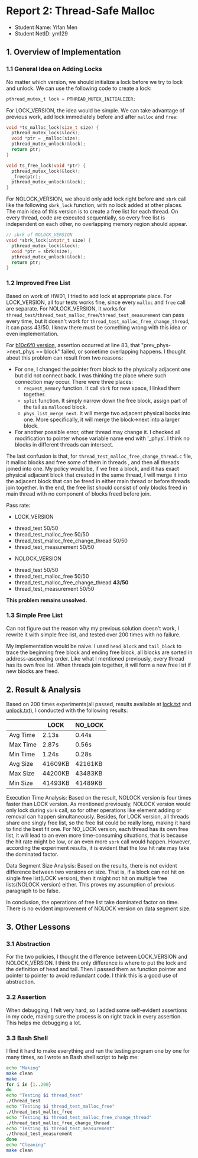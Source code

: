 # Report 2: Thread-Safe Malloc

- Student Name: Yifan Men
- Student NetID: ym129

## 1. Overview of Implementation

### 1.1 General Idea on Adding Locks

No matter which version, we should initialize a lock before we try to lock and unlock. We can use the following code to create a lock:

```C
pthread_mutex_t lock = PTHREAD_MUTEX_INITIALIZER;
```

For LOCK_VERSION, the idea would be simple. We can take advantage of previous work, add lock immediately before and after `malloc` and `free`:

```C
void *ts_malloc_lock(size_t size) {
  pthread_mutex_lock(&lock);
  void *ptr = _malloc(size);
  pthread_mutex_unlock(&lock);
  return ptr;
}

void ts_free_lock(void *ptr) {
  pthread_mutex_lock(&lock);
  _free(ptr);
  pthread_mutex_unlock(&lock);
}
```

For NOLOCK_VERSION, we should only add lock right before and `sbrk` call like the following `sbrk_lock` function, with no lock added at other places. The main idea of this version is to create a free list for each thread. On every thread, code are executed sequentially, so every free list is independent on each other, no overlapping memory region should appear.

```C
// sbrk of NOLOCK_VERSION
void *sbrk_lock(intptr_t size) {
  pthread_mutex_lock(&lock);
  void *ptr = sbrk(size);
  pthread_mutex_unlock(&lock);
  return ptr;
}
```

### 1.2 Improved Free List 

Based on work of HW01, I tried to add lock at appropriate place. For LOCK_VERSION, all four tests works fine, since every `malloc` and `free` call are separate. For NOLOCK_VERSION, it works for `thread_test`/`thread_test_malloc_free`/`thread_test_measurement` can pass every time, but it doesn't work for `thread_test_malloc_free_change_thread`, it can pass 43/50. I know there must be something wrong with this idea or even implementation.

For [b10c6f0 version](https://github.com/menyf/ECE650/tree/b10c6f0d304d9074c286e28c0e7f30cd2d68ec4a/HW02_thread-safe_malloc), assertion occurred at line 83, that "prev_phys->next_phys == block" failed, or sometime overlapping happens. I thought about this problem can result from two reasons: 
 
- For one, I changed the pointer from block to the physically adjacent one but did not connect back. I was thinking the place where such connection may occur. There were three places: 
  * `request_memory` function. It call `sbrk` for new space, I linked them together. 
  * `split` function. It simply narrow down the free block, assign part of the tail as `malloc`ed block. 
  * `phys_list_merge_next`. It will merge two adjacent physical bocks into one. More specifically, it will merge the block->next into a larger block. 
- For another possible error, other thread may change it. I checked all modification to pointer whose variable name end with '_phys'. I think no blocks in different threads can intersect. 
 
The last confusion is that, for `thread_test_malloc_free_change_thread.c` file, it malloc blocks and free some of them in threads , and then all threads joined into one. My policy would be, if we free a block, and it has exact physical adjacent block that created in the same thread, I will merge it into the adjacent block that can be freed in either main thread or before threads join together. In the end, the free list should consist of only blocks freed in main thread with no component of blocks freed before join. 

Pass rate:

- LOCK_VERSION
 * thread_test 50/50
 * thread_test_malloc_free 50/50
 * thread_test_malloc_free_change_thread 50/50
 * thread_test_measurement 50/50
- NOLOCK_VERSION
 * thread_test 50/50
 * thread_test_malloc_free 50/50
 * thread_test_malloc_free_change_thread **43/50**
 * thread_test_measurement 50/50

**This problem remains unsolved.**

### 1.3 Simple Free List

Can not figure out the reason why my previous solution doesn't work, I rewrite it with simple free list, and tested over 200 times with no failure.

My implementation would be naive. I used `head_block` and `tail_block` to trace the beginning free block and ending free block, all blocks are sorted in address-ascending order. Like what I mentioned previously, every thread has its own free list. When threads join together, it will form a new free list if new blocks are freed.

## 2. Result & Analysis

Based on 200 times experiments(all passed, results available at [lock.txt](https://github.com/menyf/ECE650/blob/master/HW02_thread-safe_malloc/thread_tests/lock.txt) and [unlock.txt](https://github.com/menyf/ECE650/blob/master/HW02_thread-safe_malloc/thread_tests/nolock.txt)), I conducted with the following results:
        
|  | LOCK | NO_LOCK |
| --- | --- | --- |
| Avg Time | 2.13s | 0.44s |
| Max Time | 2.87s | 0.56s |
| Min Time | 1.24s | 0.28s |
| Avg Size | 41609KB | 42161KB |
| Max Size | 44200KB | 43483KB |
| Min Size | 41493KB  | 41489KB |


Execution Time Analysis: Based on the result, NOLOCK version is four times faster than LOCK version. As mentioned previously, NOLOCK version would only lock during `sbrk` call, so for other operations like element adding or removal can happen simultaneously. Besides, for LOCK version, all threads share one singly free list, so the free list could be really long, making it hard to find the best fit one. For NO_LOCK version, each thread has its own free list, it will lead to an even more time-consuming situations, that is because the hit rate might be low, or an even more `sbrk` call would happen. However, according the experiment results, it is evident that the low hit rate may take the dominated factor.

Data Segment Size Analysis: Based on the results, there is not evident difference between two versions on size. That is, if a block can not hit on single free list(LOCK version), then it might not hit on multiple free lists(NOLOCK version) either. This proves my assumption of previous paragraph to be false. 

In conclusion, the operations of free list take dominated factor on time. There is no evident improvement of NOLOCK version on data segment size.

## 3. Other Lessons

### 3.1 Abstraction
For the two policies, I thought the difference between LOCK_VERSION and NOLOCK_VERSION. I think the only difference is where to put the lock and the definition of head and tail. Then I passed them as function pointer and pointer to pointer to avoid redundant code. I think this is a good use of abstraction. 

### 3.2 Assertion
When debugging, I felt very hard, so I added some self-evident assertions in my code, making sure the process is on right track in every assertion. This helps me debugging a lot.

### 3.3 Bash Shell

I find it hard to make everything and run the testing program one by one for many times, so I wrote an Bash shell script to help me:

```Bash
echo "Making"
make clean
make
for i in {1..200}
do
echo "Testing $i thread_test"
./thread_test
echo "Testing $i thread_test_malloc_free"
./thread_test_malloc_free
echo "Testing $i thread_test_malloc_free_change_thread"
./thread_test_malloc_free_change_thread 
echo "Testing $i thread_test_measurement"
./thread_test_measurement
done
echo "Cleaning"
make clean
```